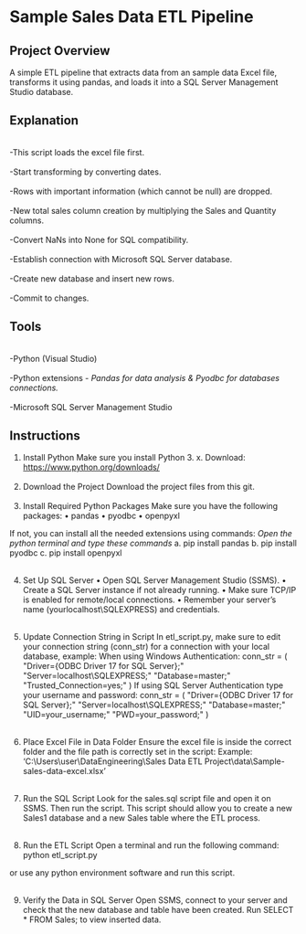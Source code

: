 
# Sample Sales Data ETL Pipeline

## Project Overview 
A simple ETL pipeline that extracts data from an sample data Excel file, transforms it using pandas, and loads it into a SQL Server Management Studio database.


## Explanation
<br>-This script loads the excel file first.<br/>
<br>-Start transforming by converting dates.<br/>
<br>-Rows with important information (which cannot be null) are dropped. <br/>
<br>-New total sales column creation by multiplying the Sales and Quantity columns.<br/>
<br>-Convert NaNs into None for SQL compatibility.<br/>
<br>-Establish connection with Microsoft SQL Server database. <br/>
<br>-Create new database and insert new rows.<br/>
<br>-Commit to changes.<br/>



## Tools
<br>-Python (Visual Studio) <br/>
<br>-Python extensions - _Pandas for data analysis & Pyodbc for databases connections._ <br/>
<br>-Microsoft SQL Server Management Studio<br/>

## Instructions
1. Install Python 
Make sure you install Python 3. x.
Download: https://www.python.org/downloads/
<br><br/>
2. Download the Project
Download the project files from this git.
<br><br/>
3. Install Required Python Packages
Make sure you have the following packages:
•	pandas
•	pyodbc
•	openpyxl

If not, you can install all the needed extensions using commands:
*Open the python terminal and type these commands*
a. pip install pandas 
b. pip install pyodbc 
c. pip install openpyxl
<br><br/>

4. Set Up SQL Server
•	Open SQL Server Management Studio (SSMS).
•	Create a SQL Server instance if not already running.
•	Make sure TCP/IP is enabled for remote/local connections.
•	Remember your server’s name (yourlocalhost\\SQLEXPRESS) and credentials.
<br><br/>

5. Update Connection String in Script
In etl_script.py, make sure to edit your connection string (conn_str) for a connection with your local database, example:
When using Windows Authentication:
conn_str = (
    "Driver={ODBC Driver 17 for SQL Server};"
    "Server=localhost\\SQLEXPRESS;"
    "Database=master;" 
    "Trusted_Connection=yes;" 
)
If using SQL Server Authentication type your username and password:
conn_str = (
    "Driver={ODBC Driver 17 for SQL Server};"
    "Server=localhost\\SQLEXPRESS;"
    "Database=master;"
    "UID=your_username;"
    "PWD=your_password;"
)
<br><br/>

6. Place Excel File in Data Folder
Ensure the excel file is inside the correct folder and the file path is correctly set in the script:
Example: ‘C:\Users\user\DataEngineering\Sales Data ETL Project\data\Sample-sales-data-excel.xlsx’
<br><br/>

7. Run the SQL Script
Look for the sales.sql script file and open it on SSMS. Then run the script. 
This script should allow you to create a new Sales1 database and a new Sales table where the ETL process. 
<br><br/>

8. Run the ETL Script
Open a terminal and run the following command:
python etl_script.py

or use any python environment software and run this script.
<br><br/>

9. Verify the Data in SQL Server
Open SSMS, connect to your server and check that the new database and table have been created. Run SELECT * FROM Sales; to view inserted data.
<br/>
